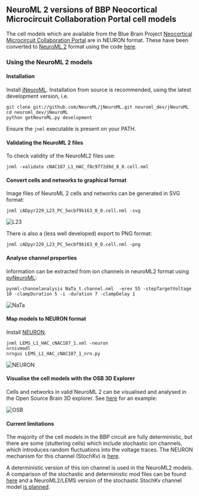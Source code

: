 ## NeuroML 2 versions of BBP Neocortical Microcircuit Collaboration Portal cell models

The cell models which are available from the Blue Brain Project [Neocortical Microcircuit 
Collaboration Portal](https://bbp.epfl.ch/nmc-portal/microcircuit) are in NEURON format. These 
have been converted to [NeuroML 2](https://www.neuroml.org/neuromlv2) format using the code 
[here](https://github.com/OpenSourceBrain/BlueBrainProjectShowcase/tree/master/NMC/parser).

### Using the NeuroML 2 models

#### Installation

Install [jNeuroML](https://github.com/NeuroML/jNeuroML). Installation from source is 
recommended, using the latest development version, i.e.

    git clone git://github.com/NeuroML/jNeuroML.git neuroml_dev/jNeuroML
    cd neuroml_dev/jNeuroML
    python getNeuroML.py development

Ensure the `jnml` executable is present on your PATH. 

#### Validating the NeuroML 2 files

To check validity of the NeuroML2 files use:

    jnml -validate cNAC187_L1_HAC_f8c9772d9d_0_0.cell.nml

#### Convert cells and networks to graphical format

Image files of NeuroML 2 cells and networks can be generated in SVG format:

    jnml cADpyr229_L23_PC_5ecbf9b163_0_0.cell.nml -svg
    
![L23](https://raw.githubusercontent.com/OpenSourceBrain/BlueBrainProjectShowcase/master/NMC/NeuroML2/images/L23.png)

There is also a (less well developed) export to PNG format:

    jnml cADpyr229_L23_PC_5ecbf9b163_0_0.cell.nml -png


#### Analyse channel properties

Information can be extracted from ion channels in neuroML2 format using [pyNeuroML](https://github.com/NeuroML/pyNeuroML):

    pynml-channelanalysis NaTa_t.channel.nml  -erev 55 -stepTargetVoltage 10 -clampDuration 5 -i -duration 7 -clampDelay 1

![NaTa](https://raw.githubusercontent.com/OpenSourceBrain/BlueBrainProjectShowcase/master/NMC/NeuroML2/images/NaTa.png)


#### Map models to NEURON format

Install [NEURON](http://www.neuron.yale.edu/neuron/download). 

    jnml LEMS_L1_HAC_cNAC187_1.xml -neuron
    nrnivmodl
    nrngui LEMS_L1_HAC_cNAC187_1_nrn.py

![NEURON](https://raw.githubusercontent.com/OpenSourceBrain/BlueBrainProjectShowcase/master/NMC/NeuroML2/images/NEURON.png)


#### Visualise the cell models with the OSB 3D Explorer

Cells and networks in valid NeuroML 2 can be visualised and analysed in the Open Source Brain 3D explorer. See 
[here](http://opensourcebrain.org/projects/blue-brain-project-showcase/repository/revisions/master/show/NMC/NeuroML2?explorer=https%3A%2F%2Fraw.githubusercontent.com%2FOpenSourceBrain%2FBlueBrainProjectShowcase%2Fmaster%2FNMC%2FNeuroML2%2FcADpyr232_L5_TTPC1_0fb1ca4724_0_0.cell.nml) for an example:


![OSB](https://raw.githubusercontent.com/OpenSourceBrain/BlueBrainProjectShowcase/master/NMC/NeuroML2/images/OSB.jpg)


#### Current limitations

The majority of the cell models in the BBP circuit are fully deterministic, but there are some (stuttering cells) which include stochastic ion channels, which introduces random fluctuations into the voltage traces. The NEURON mechanism for this channel (StochKv) is [here](https://github.com/OpenSourceBrain/BlueBrainProjectShowcase/blob/master/NMC/NEURON/StochKv.mod). 

A deterministic version of this ion channel is used in the NeuroML2 models. A comparison of the stochastic and deterministic mod files can be found [here](https://github.com/OpenSourceBrain/BlueBrainProjectShowcase/tree/master/NMC/NEURON/test) and a NeuroML2/LEMS version of the stochastic StochKv channel model [is planned](https://github.com/OpenSourceBrain/BlueBrainProjectShowcase/issues/5).
